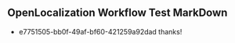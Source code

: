 ## OpenLocalization Workflow Test MarkDown
* e7751505-bb0f-49af-bf60-421259a92dad thanks!

<!--HONumber=Jul16_HO4-->


